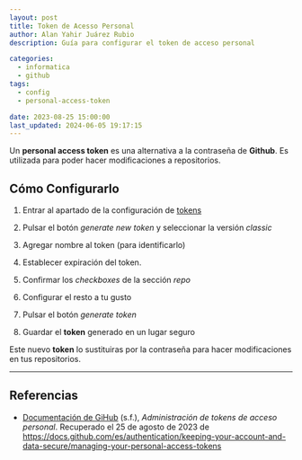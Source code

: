 ```yaml
---
layout: post
title: Token de Acesso Personal
author: Alan Yahir Juárez Rubio
description: Guía para configurar el token de acceso personal

categories:
  - informatica
  - github
tags:
  - config
  - personal-access-token

date: 2023-08-25 15:00:00
last_updated: 2024-06-05 19:17:15
---
```


Un **personal access token** es una alternativa a la contraseña de **Github**. Es utilizada para poder hacer modificaciones a repositorios.

## Cómo Configurarlo

1. Entrar al apartado de la configuración de [tokens](https://github.com/settings/tokens)

2. Pulsar el botón _generate new token_ y seleccionar la versión _classic_

3. Agregar nombre al token (para identificarlo)

4. Establecer expiración del token.

5. Confirmar los _checkboxes_ de la sección _repo_

6. Configurar el resto a tu gusto

7. Pulsar el botón _generate token_

8. Guardar el **token** generado en un lugar seguro

Este nuevo **token** lo sustituiras por la contraseña para hacer modificaciones en tus repositorios.

  <div style="page-break-after: always;"></div>

---

## Referencias

- [Documentación de GiHub](https://docs.github.com/es/authentication/keeping-your-account-and-data-secure/managing-your-personal-access-tokens)
  (s.f.),
  _Administración de tokens de acceso personal_.
  Recuperado el 25 de agosto de 2023 de
  <https://docs.github.com/es/authentication/keeping-your-account-and-data-secure/managing-your-personal-access-tokens>
